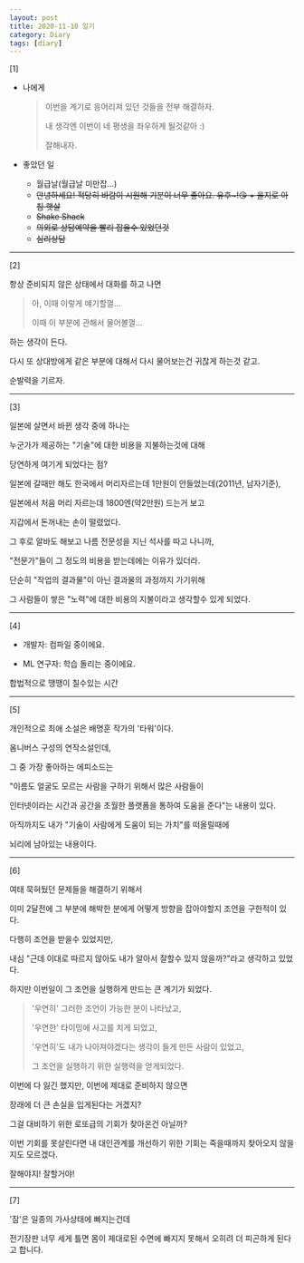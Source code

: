 ```yaml
---
layout: post
title: 2020-11-10 일기
category: Diary
tags: [diary]
---
```


[1]

- 나에게

     > 이번을 계기로 응어리져 있던 것들을 전부 해결하자. 
     >
     > 내 생각엔 이번이 네 평생을 좌우하게 될것같아 :)
     >
     > 잘해내자.
  

- 좋았던 일

  - 월급날(월급날 미만잡...)
  - ~~안녕하세요! 적당히 바람이 시원해 기분이 너무 좋아요. 유후~!😘 + 을지로 아침 햇살~~
  - ~~Shake Shack~~
  - ~~의외로 상담예약을 빨리 잡을수 있었던것~~
  - ~~심리상담~~
  
  

---

[2]

항상 준비되지 않은 상태에서 대화를 하고 나면

> 아, 이때 이렇게 얘기할껄...
>
> 이때 이 부분에 관해서 물어볼껄...

하는 생각이 든다. 

다시 또 상대방에게 같은 부분에 대해서 다시 물어보는건 귀찮게 하는것 같고.

순발력을 기르자.



---

[3]

일본에 살면서 바뀐 생각 중에 하나는 

누군가가 제공하는 "기술"에 대한 비용을 지불하는것에 대해

당연하게 여기게 되었다는 점?



일본에 갈때만 해도 한국에서 머리자르는데 1만원이 안들었는데(2011년, 남자기준), 

일본에서 처음 머리 자르는데 1800엔(약2만원) 드는거 보고 

지갑에서 돈꺼내는 손이 떨렸었다.



그 후로 알바도 해보고 나름 전문성을 지닌 석사를 따고 나니까,

"전문가"들이 그 정도의 비용을 받는데에는 이유가 있더라.



단순히 "작업의 결과물"이 아닌 결과물의 과정까지 가기위해

그 사람들이 쌓은 "노력"에 대한 비용의 지불이라고 생각할수 있게 되었다.


---

[4]

- 개발자: 컴파일 중이에요.

- ML 연구자: 학습 돌리는 중이에요.

합법적으로 땡땡이 칠수있는 시간



---

[5]

개인적으로 최애 소설은 배명훈 작가의 '타워'이다.

옴니버스 구성의 연작소설인데,

그 중 가장 좋아하는 에피소드는

"이름도 얼굴도 모르는 사람을 구하기 위해서 많은 사람들이 

인터넷이라는 시간과 공간을 초월한 플랫폼을 통하여 도움을 준다"는 내용이 있다.

아직까지도 내가 "기술이 사람에게 도움이 되는 가치"를 떠올릴때에

뇌리에 남아있는 내용이다. 



---

[6]

여태 묵혀뒀던 문제들을 해결하기 위해서 

이미 2달전에 그 부분에 해박한 분에게 어떻게 방향을 잡아야할지 조언을 구한적이 있다.

다행히 조언을 받을수 있었지만, 

내심 "근데 이대로 따르지 않아도 내가 알아서 잘할수 있지 않을까?"라고 생각하고 있었다.

하지만 이번일이 그 조언을 실행하게 만드는 큰 계기가 되었다.

> '우연히' 그러한 조언이 가능한 분이 나타났고,
>
> '우연한' 타이밍에 사고를 치게 되었고, 
>
> '우연히'도 내가 나아져야겠다는 생각이 들게 만든 사람이 있었고,
>
> 그 조언을 실행하기 위한 실행력을 얻게되었다.

이번에 다 잃긴 했지만, 이번에 제대로 준비하지 않으면

장래에 더 큰 손실을 입게된다는 거겠지?

그걸 대비하기 위한 로또급의 기회가 찾아온건 아닐까?

이번 기회를 못살린다면 내 대인관계를 개선하기 위한 기회는 죽을때까지 찾아오지 않을지도 모르겠다.

잘해야지! 잘할거야!



---

[7]

'잠'은 일종의 가사상태에 빠지는건데

전기장판 너무 세게 틀면 몸이 제대로된 수면에 빠지지 못해서 오히려 더 피곤하게 된다고 합니다.